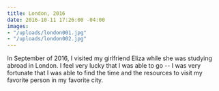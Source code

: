 ```yaml
---
title: London, 2016
date: 2016-10-11 17:26:00 -04:00
images:
- "/uploads/london001.jpg"
- "/uploads/london002.jpg"
---
```


In September of 2016, I visited my girlfriend Eliza while she was studying abroad in London. I feel very lucky that I was able to go -- I was very fortunate that I was able to find the time and the resources to visit my favorite person in my favorite city.
